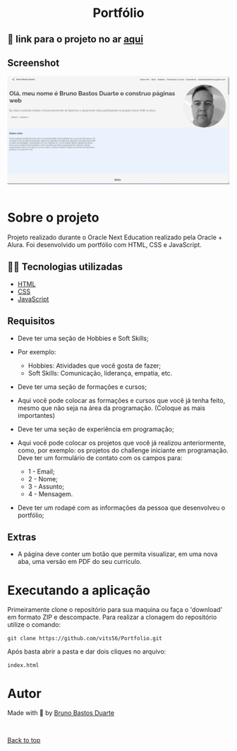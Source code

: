<div align="center">

# Portfólio

</div>

## 🚀 link para o projeto no ar [aqui](https://vits56.github.io/Portfolio/)


## Screenshot

<div align="center" id="top"> 
  <img src="assets\image-potfolio.png" alt="" />
</div>
<br/>


# Sobre o projeto

Projeto realizado durante o Oracle Next Education realizado pela Oracle + Alura. Foi desenvolvido um portfólio com HTML, CSS e JavaScript.


## 🧑‍💻 Tecnologias utilizadas

- [HTML](https://developer.mozilla.org/pt-BR/docs/Web/HTML)
- [CSS](https://developer.mozilla.org/pt-BR/docs/Web/CSS)
- [JavaScript](https://developer.mozilla.org/pt-BR/docs/Web/JavaScript)


## Requisitos

- Deve ter uma seção de Hobbies e Soft Skills;
- Por exemplo:

   - Hobbies: Atividades que você gosta de fazer;
   - Soft Skills: Comunicação, liderança, empatia, etc.

- Deve ter uma seção de formações e cursos;
- Aqui você pode colocar as formações e cursos que você já tenha feito, mesmo que não seja na área da programação. (Coloque as mais importantes)
- Deve ter uma seção de experiência em programação;
- Aqui você pode colocar os projetos que você já realizou anteriormente, como, por exemplo: os projetos do challenge iniciante em programação.
Deve ter um formulário de contato com os campos para:
   - 1 - Email;
   - 2 - Nome;
   - 3 - Assunto;
   - 4 - Mensagem.
- Deve ter um rodapé com as informações da pessoa que desenvolveu o portfólio;



## Extras

- A página deve conter um botão que permita visualizar, em uma nova aba, uma versão em PDF do seu currículo.


# Executando a aplicação

Primeiramente clone o repositório para sua maquina ou faça o 'download' em formato ZIP e descompacte. Para realizar a clonagem do repositório utilize o comando:

    git clone https://github.com/vits56/Portfolio.git

Após basta abrir a pasta e dar dois cliques no arquivo:

    index.html


# Autor

Made with 💜 by <a href="https://github.com/vits56" target="_blank">Bruno Bastos Duarte</a>

&#xa0;

<a href="#top">Back to top</a>
